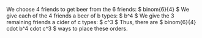 We choose 4 friends to get beer from the 6 friends: $ binom{6}{4} $ 
We give each of the 4 friends a beer of b types: $ b^4 $ 
We give the 3 remaining friends a cider of c types: $ c^3 $ 
Thus, there are $ binom{6}{4} cdot b^4 cdot c^3 $ ways to place these orders.
